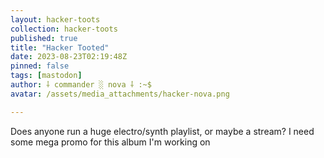 ```yaml
---
layout: hacker-toots
collection: hacker-toots
published: true
title: "Hacker Tooted"
date: 2023-08-23T02:19:48Z
pinned: false
tags: [mastodon]
author: ⸸ commander ░ nova ⸸ :~$
avatar: /assets/media_attachments/hacker-nova.png

---
```


<p>Does anyone run a huge electro/synth playlist, or maybe a stream? I need some mega promo for this album I&#39;m working on</p>



